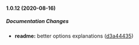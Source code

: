 #### 1.0.12 (2020-08-16)

##### Documentation Changes

* **readme:**  better options explanations ([d3a44435](https://github.com/IgorSzyporyn/env-overlay/commit/d3a444352b5c85065f9af60eb1c03a87cc45b7b1))

